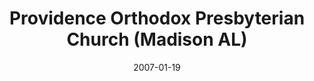 ---
date: &id001 2007-01-19
end_date: null
location:
  address: 7745 Highway 72 West
  city: Madison
  state: AL
minister:
- end: 2003-01-01
  name: Mark Smith
  start: 2000-01-01
  type: Organizing Pastor
- end: 2007-01-19
  name: Mark Winder
  start: 2004-01-01
  type: Organizing Pastor
- end: 2004-01-01
  name: Carl Russell
  start: 2002-01-01
  type: Evangelist
- end: 2010-01-01
  name: Mark Winder
  start: 2007-01-19
  type: Pastor
- end: null
  name: Darren S. Thole
  start: 2011-01-01
  type: Pastor
ministers:
- Mark Smith
- Mark Winder
- Carl Russell
- Mark Winder
- Darren S. Thole
name: Providence Orthodox Presbyterian Church
names:
- end: 2007-01-19
  name: Providence Orthodox Presbyterian Chapel
  start: 1999-10-22
- end: null
  name: Providence Orthodox Presbyterian Church
  start: 2007-01-19
origination_date: *id001
raw_data: "ALABAMA Madison\nProvidence Orthodox Presbyterian Chapel  (October 22,\
  \ 1999\u2013January 19, 2007)\nProvidence Orthodox Presbyterian Church (January\
  \ 19, 2007\u2013 )\n7745 Highway 72 West\nOrg. Pastors: Mark Smith, 2000\u20132003\n\
  Mark Winder, 2004\u20137\nEvangelist: Carl Russell, 2002\u20134\nPastors: Mark Winder,\
  \ 2007\u201310\nDarren S. Thole, 2011\u2013"
received_from: null
states:
- AL
status:
  active: true
  end_date: null
  reason: null
  received_from: null
  withdrawal_to: null
title: Providence Orthodox Presbyterian Church (Madison AL)
year_established:
- 2007

---